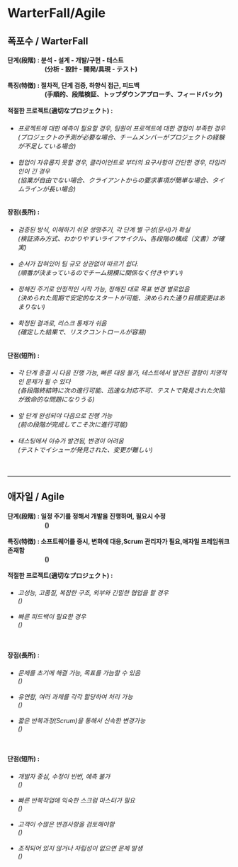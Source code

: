 # WarterFall/Agile 
<h2>폭포수 / WarterFall</h2>
<h4>단계(段階) : 분석 - 설계 - 개발/구현 - 테스트<br> 
<a>　　　　　　</a>(分析 - 設計 - 開発/具現 - テスト) 
<br><br>
특징(特徴) : 절차적, 단계 검증, 하향식 접근, 피드백<br> 
<a>　　　　　　</a>(手順的、段階検証、トップダウンアプローチ、フィードバック) 
<br><br>
적절한 프로젝트(適切なプロジェクト) :
</h4>
<h6>
  
 - 프로젝트에 대한 예측이 필요할 경우, 팀원이 프로젝트에 대한 경험이 부족한 경우<br>
 (プロジェクトの予測が必要な場合、チームメンバーがプロジェクトの経験が不足している場合)<br><br> 
 - 협업이 자유롭지 못할 경우, 클라이언트로 부터의 요구사항이 간단한 경우, 타임라인이 긴 경우<br>
 (協業が自由でない場合、クライアントからの要求事項が簡単な場合、タイムラインが長い場合)    

</h6>
<h4>장점(長所) : </h4>
<h6>

  - 검증된 방식, 이해하기 쉬운 생명주기, 각 단계 별 구성(문서)가 확실<br>
  (検証済み方式、わかりやすいライフサイクル、各段階の構成（文書）が確実)<br><br> 
  - 순서가 잡혀있어 팀 규모 상관없이 따르기 쉽다.<br>
  (順番が決まっているのでチーム規模に関係なく付きやすい)<br><br>    
  - 정해진 주기로 안정적인 시작 가능, 정해진 대로 목표 변경 별로없음<br> 
  (決められた周期で安定的なスタートが可能、決められた通り目標変更はあまりない)<br><br>   
  - 확정된 결과로, 리스크 통제가 쉬움<br> 
  (確定した結果で、リスクコントロールが容易)

</h6>
<h4>단점(短所) : </h4>
<h6>
  
 - 각 단계 종결 시 다음 진행 가능, 빠른 대응 불가, 테스트에서 발견된 결함이 치명적인 문제가 될 수 있다<br>
 (各段階終結時に次の進行可能、迅速な対応不可、テストで発見された欠陥が致命的な問題になりうる)<br><br> 
 - 앞 단계 완성되야 다음으로 진행 가능<br>
 (前の段階が完成してこそ次に進行可能)<br><br> 
 - 테스팅에서 이슈가 발견됨, 변경이 어려움<br>
 (テストでイシューが発見された、変更が難しい)<br><br> 
   
</h6>
<hr>
<h2>애자일 / Agile</h2>
<h4>단계(段階) : 일정 주기를 정해서 개발을 진행하며, 필요시 수정<br> 
<a>　　　　　　</a>()   
<br><br>
특징(特徴) : 소프트웨어를 중시, 변화에 대응,Scrum 관리자가 필요,애자일 프레임워크 존재함<br> 
<a>　　　　　　</a>() 
<br><br>
적절한 프로젝트(適切なプロジェクト) : 
</h4>
<h6>
  
 - 고성능, 고품질, 복잡한 구조, 외부와 긴밀한 협업을 할 경우<br>
  ()<br><br> 
 - 빠른 피드백이 필요한 경우<br>
  ()<br><br> 
   
</h6>   

<h4>장점(長所) : </h4>
<h6>
  
 - 문제를 초기에 해결 가능, 목표를 가늠할 수 있음<br>
  ()<br><br> 
 - 유연함, 여러 과제를 각각 할당하여 처리 가능<br>
  ()<br><br> 
 - 짧은 반복과정(Scrum)을 통해서 신속한 변경가능<br>
  ()<br><br> 

</h6>
<h4>단점(短所) : </h4>
<h6>
  
 - 개발자 중심, 수정이 빈번, 예측 불가<br>
  ()<br><br> 
 - 빠른 반복작업에 익숙한 스크럼 마스터가 필요<br>
  ()<br><br>  
 - 고객이 수많은 변경사항을 검토해야함<br>
  ()<br><br> 
 - 조직되어 있지 않거나 자립성이 없으면 문제 발생<br>
  ()<br><br> 
    
</h6>
</h5>

<div align="center">
</div>
<br>


